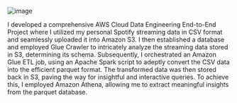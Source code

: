 ![image](https://github.com/nikitgoku/aws_data_engineering_e2e/assets/114753615/b35499e2-4cf9-41fc-a9f0-803ff6ae38d7)

I developed a comprehensive AWS Cloud Data Engineering End-to-End Project where I utilized my personal Spotify streaming data in CSV format and seamlessly uploaded it into Amazon S3. I then established a database and employed Glue Crawler to intricately analyze the streaming data stored in S3, determining its schema. Subsequently, I orchestrated an Amazon Glue ETL job, using an Apache Spark script to adeptly convert the CSV data into the efficient parquet format. The transformed data was then stored back in S3, paving the way for insightful and interactive queries. To achieve this, I employed Amazon Athena, allowing me to extract meaningful insights from the parquet database.
